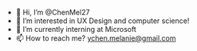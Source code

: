 - 👋 Hi, I’m @ChenMel27
- 👀 I’m interested in UX Design and computer science!
- 🌱 I’m currently interning at Microsoft
- 📫 How to reach me? ychen.melanie@gmail.com

